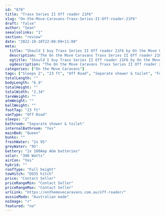 ```yaml
---
id: "878"
title: "Traxx Series II Off roader 21F6"
slug: "On-the-Move-Caravans-Traxx-Series-II-Off-roader-21F6"
draft: "false"
author: "Sean"
seealsolinks: "1"
section: "review"
date: "2022-10-10T22:00:09+11:00"
meta:
  title: "Should I buy Traxx Series II Off roader 21F6 by On the Move Caravans?"
  description: "The On the Move Caravans Traxx Series II Off roader 21F6 is classed as Off Road, and sleeps 2 people. It is Australian made and comes in at 23 ft. It generally has Separate shower & toilet."
  ogtitle: "Should I buy Traxx Series II Off roader 21F6 by On the Move Caravans?"
  ogdescription: "The On the Move Caravans Traxx Series II Off roader 21F6 is classed as Off Road, and sleeps 2 people. It is Australian made and comes in at 23 ft. It generally has Separate shower & toilet."
categories: ["On the Move Caravans"]
tags: ["Sleeps 2", "23 ft", "Off Road", "Separate shower & toilet", "Full height", "Price Unknown"]
totalLength: ""
bodyLength: "6.9"
totalHeight: ""
totalWidth: "2.34"
tareWeight: ""
atmWeight: ""
ballWeight: ""
footTag: "23 ft"
vanType: "Off Road"
sleeps: "2"
bathroom: "Separate shower & toilet"
internalBathroom: "Yes"
mainBed: "Queen"
bunks: ""
freshWater: "2x 95"
greyWater: "95"
battery: "2x 100Amp AGm batteries"
solar: "300 Watts"
airCon: "Yes"
hybrid: ""
roofType: "Full height"
towHitch: "DO35 hitch"
price: "Contact Seller"
priceRangeMin: "Contact Seller"
priceRangeMax: "Contact Seller"
urlLink: "https://onthemovecaravans.com.au/off-roader/"
aussieMade: "Australian made"
noImage: "r"
featured: "no"
---
```

